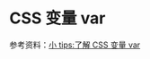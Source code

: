 # CSS 变量 var

参考资料：[小 tips:了解 CSS 变量 var](https://www.zhangxinxu.com/wordpress/2016/11/css-css3-variables-var/comment-page-1/)
